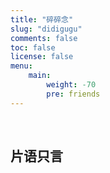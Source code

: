 ```yaml
---
title: "碎碎念"
slug: "didigugu"
comments: false
toc: false
license: false
menu:
    main:
        weight: -70
        pre: friends
---
```

<style>
.article-header {
    display: none;
  }
</style>
<br>

## 片语只言
<br>
<!-- 引用 artitalk -->
<script type="text/javascript" src="https://unpkg.com/artitalk"></script>
<!-- 存放说说的容器 -->
<div id="artitalk_main"></div>
<script>
	new Artitalk({
    	appId: 'jA4aNmHuxgrlpS1W2I73xUgv-MdYXbMMI', // Your LeanCloud appId
   		appKey: 'bpWvJs2xi2pKFETu5jKWPx88', // Your LeanCloud appKey
   		pageSize: '10',
   		color1: '#f8f8f8',
   		color2: '#f8f8f8',
   		color3: '#000',
})
</script>

